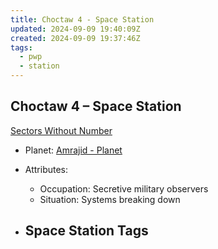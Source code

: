 ```yaml
---
title: Choctaw 4 - Space Station
updated: 2024-09-09 19:40:09Z
created: 2024-09-09 19:37:46Z
tags:
  - pwp
  - station
---
```


## Choctaw 4 &ndash; Space Station

[Sectors Without Number](https://sectorswithoutnumber.com/sector/bfDcBzTtgpeyLUfwzjio/spaceStation/Av45HlIkDtOcldjVix9Q)

- Planet: [Amrajid - Planet](../../../Gaming/StarsWithoutNumber/PiratesWithoutPlunder/Amrajid%20-%20Planet.md)

- Attributes:
   -   Occupation: Secretive military observers
   -   Situation: Systems breaking down

- Space Station Tags
	-  
